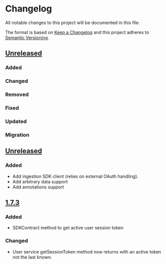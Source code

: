 # Changelog
All notable changes to this project will be documented in this file.

The format is based on [Keep a Changelog](http://keepachangelog.com/en/1.0.0/)
and this project adheres to [Semantic Versioning](http://semver.org/spec/v2.0.0.html).

## [Unreleased](https://github.com/d4l-data4life/hc-sdk-kmp/compare/v1.8.0...main)
### Added
### Changed
### Removed
### Fixed
### Updated
### Migration

## [Unreleased](https://github.com/d4l-data4life/hc-sdk-kmp/compare/v1.7.3...v1.8.0)
### Added
- Add ingestion SDK client (relies on external OAuth handling).
- Add arbitrary data support
- Add annotations support

## [1.7.3](https://github.com/d4l-data4life/hc-sdk-kmp/compare/v1.7.2...v1.7.3)
### Added
- SDKContract method to get active user session token
### Changed
- User service getSessionToken method now returns with an active token not the last known.

